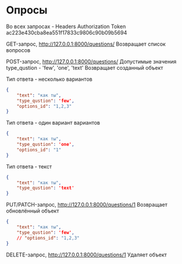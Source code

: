 Опросы
===
Во всех запросах - Headers Authorization Token ac223e430cba8ea551f17833c9806c90b09b5694

GET-запрос, http://127.0.0.1:8000/questions/
Возвращает список вопросов

POST-запрос, http://127.0.0.1:8000/questions/
Допустимые значения type_qustion - 'few', 'one', 'text'
Возвращает созданный объект

Тип ответа - несколько вариантов
```json
{
    "text": "как ты",
    "type_qustion": 'few',
    "options_id": "1,2,3"
}
```
Тип ответа - один вариант вариантов
```json
{
    "text": "как ты",
    "type_qustion": 'one',
    "options_id": "1"
}
```
Тип ответа - текст
```json
{
    "text": "как ты",
    "type_qustion": 'text'
}
```

PUT/PATCH-запрос, http://127.0.0.1:8000/questions/1
Возвращает обновлённый объект
```json
{
    "text": "как ты",
    "type_qustion": 'few',
    // "options_id": "1,2,3"
}
```

DELETE-запрос, http://127.0.0.1:8000/questions/1
Удаляет объект

